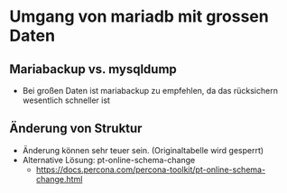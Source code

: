 # Umgang von mariadb mit grossen Daten 

## Mariabackup vs. mysqldump 

  * Bei großen Daten ist mariabackup zu empfehlen, da das rücksichern wesentlich schneller ist

## Änderung von Struktur 

  * Änderung können sehr teuer sein. (Originaltabelle wird gesperrt)
  * Alternative Lösung: pt-online-schema-change
    * https://docs.percona.com/percona-toolkit/pt-online-schema-change.html 

